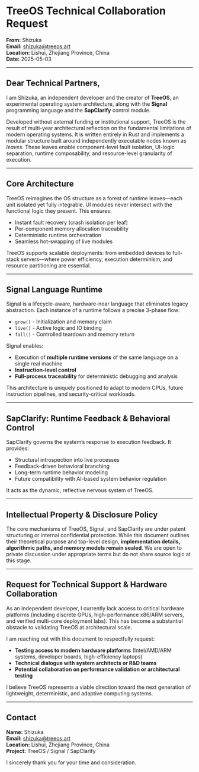 
# TreeOS Technical Collaboration Request

**From:** Shizuka  
**Email:** shizuka@treeos.art  
**Location:** Lishui, Zhejiang Province, China  
**Date:** 2025-05-03  

---

## Dear Technical Partners,

I am Shizuka, an independent developer and the creator of **TreeOS**, an experimental operating system architecture, along with the **Signal** programming language and the **SapClarify** control module.

Developed without external funding or institutional support, TreeOS is the result of multi-year architectural reflection on the fundamental limitations of modern operating systems. It is written entirely in Rust and implements a modular structure built around independently executable nodes known as *leaves*. These leaves enable component-level fault isolation, UI-logic separation, runtime composability, and resource-level granularity of execution.

---

## Core Architecture

TreeOS reimagines the OS structure as a forest of runtime leaves—each unit isolated yet fully integrable. UI modules never intersect with the functional logic they present. This ensures:
- Instant fault recovery (crash isolation per leaf)
- Per-component memory allocation traceability
- Deterministic runtime orchestration
- Seamless hot-swapping of live modules

TreeOS supports scalable deployments: from embedded devices to full-stack servers—where power efficiency, execution determinism, and resource partitioning are essential.

---

## Signal Language Runtime

Signal is a lifecycle-aware, hardware-near language that eliminates legacy abstraction. Each instance of a runtime follows a precise 3-phase flow:
- `grow()` - Initialization and memory claim
- `live()` - Active logic and IO binding
- `fall()` - Controlled teardown and memory return

Signal enables:
- Execution of **multiple runtime versions** of the same language on a single real machine
- **Instruction-level control**
- **Full-process traceability** for deterministic debugging and analysis

This architecture is uniquely positioned to adapt to modern CPUs, future instruction pipelines, and security-critical workloads.

---

## SapClarify: Runtime Feedback & Behavioral Control

SapClarify governs the system’s response to execution feedback. It provides:
- Structural introspection into live processes
- Feedback-driven behavioral branching
- Long-term runtime behavior modeling
- Future compatibility with AI-based system behavior regulation

It acts as the dynamic, reflective nervous system of TreeOS.

---

## Intellectual Property & Disclosure Policy

The core mechanisms of TreeOS, Signal, and SapClarify are under patent structuring or internal confidential protection. While this document outlines their theoretical purpose and top-level design, **implementation details, algorithmic paths, and memory models remain sealed**. We are open to private discussion under appropriate terms but do not share source logic at this stage.

---

## Request for Technical Support & Hardware Collaboration

As an independent developer, I currently lack access to critical hardware platforms (including discrete GPUs, high-performance x86/ARM servers, and verified multi-core deployment labs). This has become a substantial obstacle to validating TreeOS at architectural scale.

I am reaching out with this document to respectfully request:
- **Testing access to modern hardware platforms** (Intel/AMD/ARM systems, developer boards, high-efficiency laptops)
- **Technical dialogue with system architects or R&D teams**
- **Potential collaboration on performance validation or architectural testing**

I believe TreeOS represents a viable direction toward the next generation of lightweight, deterministic, and adaptive computing systems.

---

## Contact

**Name:** Shizuka  
**Email:** shizuka@treeos.art  
**Location:** Lishui, Zhejiang Province, China  
**Project:** TreeOS / Signal / SapClarify  

I sincerely thank you for your time and consideration.

